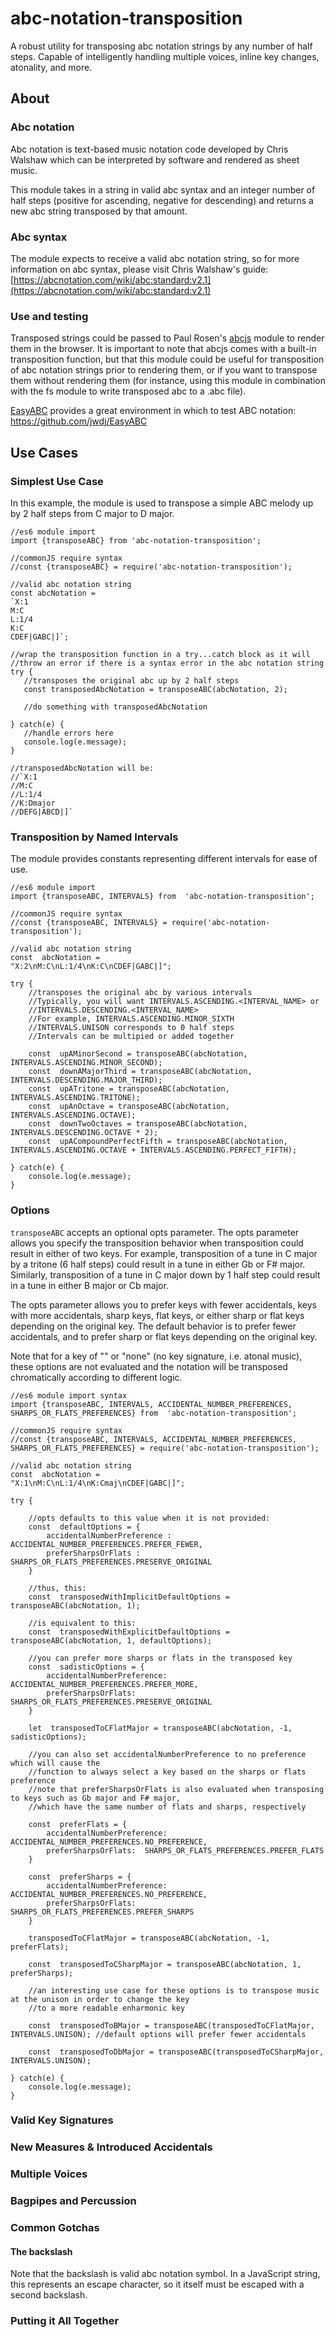 ﻿# abc-notation-transposition
A robust utility for transposing abc notation strings by any number of half steps. Capable of intelligently handling multiple voices, inline key changes, atonality, and more. 

## About

### Abc notation

Abc notation is text-based music notation code developed by Chris Walshaw which can be interpreted by software and rendered as sheet music.

This module takes in a string in valid abc syntax and an integer number of half steps (positive for ascending, negative for descending) and returns a new abc string transposed by that amount.

### Abc syntax

The module expects to receive a valid abc notation string, so for more information on abc syntax, please visit Chris Walshaw's guide: [https://abcnotation.com/wiki/abc:standard:v2.1](https://abcnotation.com/wiki/abc:standard:v2.1)

### Use and testing

Transposed strings could be passed to Paul Rosen's [abcjs](https://www.npmjs.com/package/abcjs) module to render them in the browser. It is important to note that abcjs comes with a built-in transposition function, but that this module could be useful for transposition of abc notation strings prior to rendering them, or if you want to transpose them without rendering them (for instance, using this module in combination with the fs module to write transposed abc to a  .abc file).

[EasyABC](https://easyabc.sourceforge.net/) provides a great environment in which to test ABC notation: https://github.com/jwdj/EasyABC

## Use Cases

### Simplest Use Case

In this example, the module is used to transpose a simple ABC melody up by 2 half steps from C major to D major.

    //es6 module import
    import {transposeABC} from 'abc-notation-transposition';
        
    //commonJS require syntax
    //const {transposeABC} = require('abc-notation-transposition');
    
    //valid abc notation string
    const abcNotation = 
    `X:1
    M:C
    L:1/4
    K:C
    CDEF|GABC|]`;
    
    //wrap the transposition function in a try...catch block as it will 
    //throw an error if there is a syntax error in the abc notation string
    try {
       //transposes the original abc up by 2 half steps
       const transposedAbcNotation = transposeABC(abcNotation, 2);
    
       //do something with transposedAbcNotation
    
    } catch(e) {
       //handle errors here
       console.log(e.message);
    }
    
    //transposedAbcNotation will be: 
    //`X:1
    //M:C
    //L:1/4
    //K:Dmajor
    //DEFG|ABCD|]`

### Transposition by Named Intervals

The module provides constants representing different intervals for ease of use.

    //es6 module import
    import {transposeABC, INTERVALS} from  'abc-notation-transposition';
    
    //commonJS require syntax
    //const {transposeABC, INTERVALS} = require('abc-notation-transposition');
    
    //valid abc notation string
    const  abcNotation =
    "X:2\nM:C\nL:1/4\nK:C\nCDEF|GABC|]";
    
    try {
        //transposes the original abc by various intervals
        //Typically, you will want INTERVALS.ASCENDING.<INTERVAL_NAME> or
        //INTERVALS.DESCENDING.<INTERVAL_NAME>
        //For example, INTERVALS.ASCENDING.MINOR_SIXTH 
        //INTERVALS.UNISON corresponds to 0 half steps
        //Intervals can be multipied or added together

        const  upAMinorSecond = transposeABC(abcNotation, INTERVALS.ASCENDING.MINOR_SECOND);
        const  downAMajorThird = transposeABC(abcNotation, INTERVALS.DESCENDING.MAJOR_THIRD);
        const  upATritone = transposeABC(abcNotation, INTERVALS.ASCENDING.TRITONE);
        const  upAnOctave = transposeABC(abcNotation, INTERVALS.ASCENDING.OCTAVE);
        const  downTwoOctaves = transposeABC(abcNotation, INTERVALS.DESCENDING.OCTAVE * 2);
        const  upACompoundPerfectFifth = transposeABC(abcNotation, INTERVALS.ASCENDING.OCTAVE + INTERVALS.ASCENDING.PERFECT_FIFTH);
        
    } catch(e) {
        console.log(e.message);
    }
    
### Options

`transposeABC` accepts an optional opts parameter. The opts parameter allows you specify the transposition behavior when transposition could result in either of two keys. For example, transposition of a tune in C major by a tritone (6 half steps) could result in a tune in either Gb or F# major. Similarly, transposition of a tune in C major down by 1 half step could result in a tune in either B major or Cb major.

The opts parameter allows you to prefer keys with fewer accidentals, keys with more accidentals, sharp keys, flat keys, or either sharp or flat keys depending on the original key. The default behavior is to prefer fewer accidentals, and to prefer sharp or flat keys depending on the original key.

Note that for a key of "" or "none" (no key signature, i.e. atonal music), these options are not evaluated and the notation will be transposed chromatically according to different logic.

    //es6 module import syntax
    import {transposeABC, INTERVALS, ACCIDENTAL_NUMBER_PREFERENCES, SHARPS_OR_FLATS_PREFERENCES} from  'abc-notation-transposition';
    
    //commonJS require syntax
    //const {transposeABC, INTERVALS, ACCIDENTAL_NUMBER_PREFERENCES, SHARPS_OR_FLATS_PREFERENCES} = require('abc-notation-transposition');
   
    //valid abc notation string
    const  abcNotation =
    "X:1\nM:C\nL:1/4\nK:Cmaj\nCDEF|GABC|]";
    
    try {
    
        //opts defaults to this value when it is not provided:
        const  defaultOptions = {
            accidentalNumberPreference : ACCIDENTAL_NUMBER_PREFERENCES.PREFER_FEWER,
            preferSharpsOrFlats :  SHARPS_OR_FLATS_PREFERENCES.PRESERVE_ORIGINAL
        }
    
        //thus, this:
        const  transposedWithImplicitDefaultOptions = transposeABC(abcNotation, 1);
    
        //is equivalent to this:
        const  transposedWithExplicitDefaultOptions = transposeABC(abcNotation, 1, defaultOptions);
   
        //you can prefer more sharps or flats in the transposed key
        const  sadisticOptions = {
            accidentalNumberPreference:  ACCIDENTAL_NUMBER_PREFERENCES.PREFER_MORE,
            preferSharpsOrFlats:  SHARPS_OR_FLATS_PREFERENCES.PRESERVE_ORIGINAL
        }
    
        let  transposedToCFlatMajor = transposeABC(abcNotation, -1, sadisticOptions);
    
        //you can also set accidentalNumberPreference to no preference which will cause the
        //function to always select a key based on the sharps or flats preference
        //note that preferSharpsOrFlats is also evaluated when transposing to keys such as Gb major and F# major,
        //which have the same number of flats and sharps, respectively
    
        const  preferFlats = {
            accidentalNumberPreference:  ACCIDENTAL_NUMBER_PREFERENCES.NO_PREFERENCE,
            preferSharpsOrFlats:  SHARPS_OR_FLATS_PREFERENCES.PREFER_FLATS
        }
        
        const  preferSharps = {
            accidentalNumberPreference:  ACCIDENTAL_NUMBER_PREFERENCES.NO_PREFERENCE,
            preferSharpsOrFlats:  SHARPS_OR_FLATS_PREFERENCES.PREFER_SHARPS 
        }
    
        transposedToCFlatMajor = transposeABC(abcNotation, -1, preferFlats);
  
        const  transposedToCSharpMajor = transposeABC(abcNotation, 1, preferSharps);
    
        //an interesting use case for these options is to transpose music at the unison in order to change the key
        //to a more readable enharmonic key
    
        const  transposedToBMajor = transposeABC(transposedToCFlatMajor, INTERVALS.UNISON); //default options will prefer fewer accidentals
    
        const  transposedToDbMajor = transposeABC(transposedToCSharpMajor, INTERVALS.UNISON);
    
    } catch(e) {
        console.log(e.message);
    }

### Valid Key Signatures

### New Measures & Introduced Accidentals

### Multiple Voices

### Bagpipes and Percussion

### Common Gotchas
#### The backslash
Note that the backslash is valid abc notation symbol. In a JavaScript string, this represents an escape character, so it itself must be escaped with a second backslash.

### Putting it All Together

